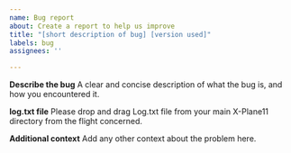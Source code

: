 ```yaml
---
name: Bug report
about: Create a report to help us improve
title: "[short description of bug] [version used]"
labels: bug
assignees: ''

---
```


**Describe the bug**
A clear and concise description of what the bug is, and how you encountered it.

**log.txt file**
Please drop and drag Log.txt file from your main X-Plane11 directory from the flight concerned.

**Additional context**
Add any other context about the problem here.
